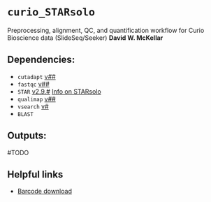 # `curio_STARsolo`
Preprocessing, alignment, QC, and quantification workflow for Curio Bioscience data (SlideSeq/Seeker)
**David W. McKellar**


## Dependencies:
- `cutadapt` [v##]()
- `fastqc` [v##]()
- `STAR` [v2.9.#]()
[Info on STARsolo](https://github.com/alexdobin/STAR/blob/master/docs/STARsolo.md)
- `qualimap` [v##]()
- `vsearch` [v#](https://github.com/torognes/vsearch)
- `BLAST`

## Outputs:
#TODO


## Helpful links
- [Barcode download](http://3.222.73.200/)
